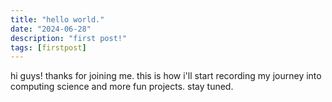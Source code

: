 ```yaml
---
title: "hello world."
date: "2024-06-28"
description: "first post!"
tags: [firstpost]
---
```


hi guys! thanks for joining me. this is how i'll start recording my journey into computing science and more fun projects. stay tuned.